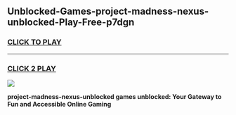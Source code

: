 
## Unblocked-Games-project-madness-nexus-unblocked-Play-Free-p7dgn
<h3>
<a href="https://premium76.site?title=project-madness-nexus-unblocked&ref=18A1">CLICK TO PLAY</a></h3>
<hr>

<h3>
<a href="https://premium76.site?title=project-madness-nexus-unblocked&ref=18A1">CLICK 2 PLAY</a>
  
</h3>

<a href="https://premium76.site?title=project-madness-nexus-unblocked&ref=18A1"><img src="https://clearcache.store/games.png"></a>


**project-madness-nexus-unblocked games unblocked: Your Gateway to Fun and Accessible Online Gaming**
